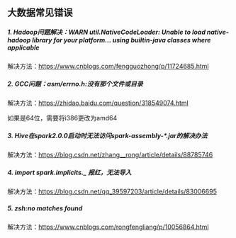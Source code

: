 ## 大数据常见错误

##### 1. Hadoop问题解决：WARN util.NativeCodeLoader: Unable to load native-hadoop library for your platform... using builtin-java classes where applicable

解决方法：https://www.cnblogs.com/fengguozhong/p/11724685.html

##### 2. GCC问题：asm/errno.h:没有那个文件或目录

解决方法：https://zhidao.baidu.com/question/318549074.html

如果是64位，需要将i386更改为amd64

##### 3. Hive在spark2.0.0启动时无法访问spark-assembly-*.jar的解决办法

解决方法：https://blog.csdn.net/zhang__rong/article/details/88785746

##### 4. import spark.implicits._ 报红，无法导入

解决方法：https://blog.csdn.net/qq_39597203/article/details/83006695

##### 5. zsh:no matches found

解决方法：https://www.cnblogs.com/rongfengliang/p/10056864.html